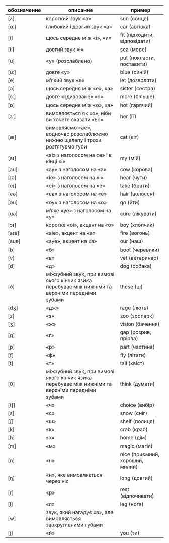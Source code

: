 обозначение | описание | пример
---|---|---
[ʌ] | короткий звук «а» | sun (сонце)
[ɑː] | глибокий і довгий звук «а» | car (автівка)
[i] | щось середнє між «і», «и» | fit (підходити, відповідати)
[i:] | довгий звук «і» | sea (море)
[u] | «у» (розслаблено) | put (покласти, поставити)
[u:] | довге «у» | blue (синій)
[e] | м’який звук «e» | let (дозволяти)
[ə] | щось середнє між «е», «а» | sister (сестра)
[ɔː] | довге «здивоване» «о» | more (більше)
[ɒ] | щось середнє між «о», «а» | hot (гарячий)
[ɜː] | вимовляється як «о», ніби ви хочете сказати «ьо» | her (її)
[æ] | вимовляємо «ае», водночас розслаблюємо нижню щелепу і трохи розтягуємо губи | cat (кіт)
[aɪ] | «аі» з наголосом на «а» і в кінці «і» | my (мій)
[au] | «ау» з наголосом на «а» | cow (корова)
[ɪə] | «іе» з наголосом на «і» | hear (чути)
[eɪ] | «еі» з наголосом на «е» | take (брати)
[eə] | «еа» з наголосом на «е» | hair (волосся)
[əu] | «оу» з наголосом на «о» | go (йти)
[uə] | м’яке «уе» з наголосом на «у» | cure (лікувати)
[ɔɪ] | коротке «оі», акцент на «о» | boy (хлопчик)
[aɪə] | «аіе», акцент на «а» | fire (вогонь)
[auə] | «ауе», акцент на «а» | our (наш)
[b] | «б» | boot (черевики)
[v] | «в» | vet (ветеринар)
[d] | «д» | dog (собака)
[ð] | міжзубний звук, при вимові якого кінчик язика перебуває між нижніми та верхніми передніми зубами | these (ці)
[dʒ] | «дж» | rage (лють)
[z] | «з» | zoo (зоопарк)
[ʒ] | «ж» | vision (бачення)
[g] | «ґ» | gap (розрив, прірва)
[p] | «р» | part (частина)
[f] | «ф» | fly (літати)
[t] | «т» | tail (хвіст)
[θ] | міжзубний звук, при вимові якого кінчик язика перебуває між нижніми та верхніми передніми зубами | think (думати)
[tʃ] | «ч» | choice (вибір)
[s] | «с» | snow (сніг)
[ʃ] | «ш» | shelf (полиця)
[k] | «к» | crab (краб)
[h] | «х» | home (дім)
[m] | «м» | magic (магія)
[n] | «н» | nice (приємний, хороший, милий)
[ŋ] | «н», яке вимовляється через ніс | long (довгий)
[r] | «р» | rest (відпочивати)
[l] | «л» | leg (нога)
[w] | звук, який нагадує «в», але вимовляється заокругленими губами |  
[j] | «й» | you (ти)